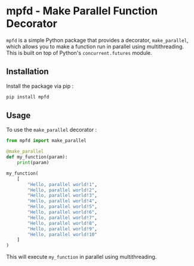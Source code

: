 # mpfd - Make Parallel Function Decorator

`mpfd` is a simple Python package that provides a decorator, `make_parallel`, which allows you to make a function run in parallel using multithreading. This is built on top of Python's `concurrent.futures` module.

## Installation

Install the package via pip :

```bash
pip install mpfd
```

## Usage

To use the ```make_parallel``` decorator :

```python
from mpfd import make_parallel

@make_parallel
def my_function(param):
    print(param)

my_function(
    [
        "Hello, parallel world!1",
        "Hello, parallel world!2",
        "Hello, parallel world!3",
        "Hello, parallel world!4",
        "Hello, parallel world!5",
        "Hello, parallel world!6",
        "Hello, parallel world!7",
        "Hello, parallel world!8",
        "Hello, parallel world!9",
        "Hello, parallel world!10"
    ]
)
```

This will execute ```my_function``` in parallel using multithreading.
